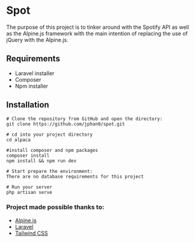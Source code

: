 # Spot

The purpose of this project is to tinker around with the Spotify API as well as the Alpine.js framework with the main intention of replacing the use of jQuery with the Alpine.js.

## Requirements

- Laravel installer
- Composer
- Npm installer

## Installation

```
# Clone the repository from GitHub and open the directory:
git clone https://github.com/jphan0/spot.git

# cd into your project directory
cd alpaca

#install composer and npm packages
composer install
npm install && npm run dev

# Start prepare the environment:
There are no database requirements for this project

# Run your server
php artisan serve

```

### Project made possible thanks to:

- [Alpine.js](https://alpinejs.dev/)
- [Laravel](https://laravel.com/docs/8.x)
- [Tailwind CSS](https://tailwindcss.com/)
